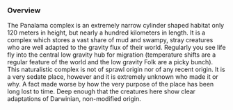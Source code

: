 
### Overview

The Panalama complex is an extremely narrow cylinder shaped habitat only 120 meters in height, but nearly a hundred kilometers in length.  It is a complex which stores a vast share of mud and swampy, stray creatures who are well adapted to the gravity flux of their world.  Regularly you see life fly into the central low gravity hub for migration (temperature shifts are a regular feature of the world and the low gravity Folk are a picky bunch). This naturalistic complex is not of sprawl origin nor of any recent origin.  It is a very sedate place, however and it is extremely unknown who made it or why.  A fact made worse by how the very purpose of the place has been long lost to time.  Deep enough that the creatures here show clear adaptations of Darwinian, non-modified origin.  
